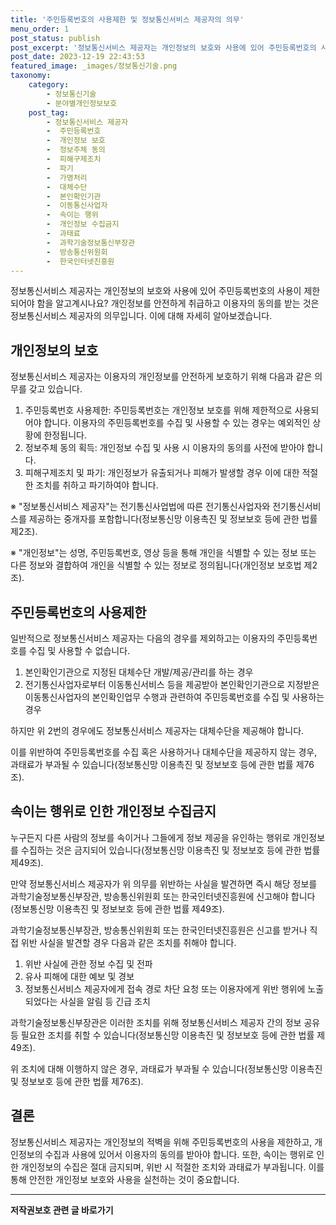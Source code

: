 ```yaml
---
title: '주민등록번호의 사용제한 및 정보통신서비스 제공자의 의무'
menu_order: 1
post_status: publish
post_excerpt: '정보통신서비스 제공자는 개인정보의 보호와 사용에 있어 주민등록번호의 사용이 제한되어야 함을 알고계시나요  개인정보를 안전하게 취급하고 이용자의 동의를 받는 것은 정보통신서비스 제공자의 의무입니다. 이에 대해 자세히 알아보겠습니다.'
post_date: 2023-12-19 22:43:53
featured_image: _images/정보통신기술.png
taxonomy:
    category:
        - 정보통신기술
        - 분야별개인정보보호
    post_tag:
        - 정보통신서비스 제공자
        -  주민등록번호
        -  개인정보 보호
        -  정보주체 동의
        -  피해구제조치
        -  파기
        -  가명처리
        -  대체수단
        -  본인확인기관
        -  이동통신사업자
        -  속이는 행위
        -  개인정보 수집금지
        -  과태료
        -  과학기술정보통신부장관
        -  방송통신위원회
        -  한국인터넷진흥원
---
```



정보통신서비스 제공자는 개인정보의 보호와 사용에 있어 주민등록번호의 사용이 제한되어야 함을 알고계시나요? 개인정보를 안전하게 취급하고 이용자의 동의를 받는 것은 정보통신서비스 제공자의 의무입니다. 이에 대해 자세히 알아보겠습니다.

## 개인정보의 보호

정보통신서비스 제공자는 이용자의 개인정보를 안전하게 보호하기 위해 다음과 같은 의무를 갖고 있습니다.

1. 주민등록번호 사용제한: 주민등록번호는 개인정보 보호를 위해 제한적으로 사용되어야 합니다. 이용자의 주민등록번호를 수집 및 사용할 수 있는 경우는 예외적인 상황에 한정됩니다. 
2. 정보주체 동의 획득: 개인정보 수집 및 사용 시 이용자의 동의를 사전에 받아야 합니다.
3. 피해구제조치 및 파기: 개인정보가 유출되거나 피해가 발생할 경우 이에 대한 적절한 조치를 취하고 파기하여야 합니다.

※ "정보통신서비스 제공자"는 전기통신사업법에 따른 전기통신사업자와 전기통신서비스를 제공하는 중개자를 포함합니다(정보통신망 이용촉진 및 정보보호 등에 관한 법률 제2조).

※ "개인정보"는 성명, 주민등록번호, 영상 등을 통해 개인을 식별할 수 있는 정보 또는 다른 정보와 결합하여 개인을 식별할 수 있는 정보로 정의됩니다(개인정보 보호법 제2조).

## 주민등록번호의 사용제한

일반적으로 정보통신서비스 제공자는 다음의 경우를 제외하고는 이용자의 주민등록번호를 수집 및 사용할 수 없습니다.

1. 본인확인기관으로 지정된 대체수단 개발/제공/관리를 하는 경우
2. 전기통신사업자로부터 이동통신서비스 등을 제공받아 본인확인기관으로 지정받은 이동통신사업자의 본인확인업무 수행과 관련하여 주민등록번호를 수집 및 사용하는 경우

하지만 위 2번의 경우에도 정보통신서비스 제공자는 대체수단을 제공해야 합니다.

이를 위반하여 주민등록번호를 수집 혹은 사용하거나 대체수단을 제공하지 않는 경우, 과태료가 부과될 수 있습니다(정보통신망 이용촉진 및 정보보호 등에 관한 법률 제76조).

## 속이는 행위로 인한 개인정보 수집금지

누구든지 다른 사람의 정보를 속이거나 그들에게 정보 제공을 유인하는 행위로 개인정보를 수집하는 것은 금지되어 있습니다(정보통신망 이용촉진 및 정보보호 등에 관한 법률 제49조).

만약 정보통신서비스 제공자가 위 의무를 위반하는 사실을 발견하면 즉시 해당 정보를 과학기술정보통신부장관, 방송통신위원회 또는 한국인터넷진흥원에 신고해야 합니다(정보통신망 이용촉진 및 정보보호 등에 관한 법률 제49조).

과학기술정보통신부장관, 방송통신위원회 또는 한국인터넷진흥원은 신고를 받거나 직접 위반 사실을 발견할 경우 다음과 같은 조치를 취해야 합니다.

1. 위반 사실에 관한 정보 수집 및 전파
2. 유사 피해에 대한 예보 및 경보
3. 정보통신서비스 제공자에게 접속 경로 차단 요청 또는 이용자에게 위반 행위에 노출되었다는 사실을 알림 등 긴급 조치

과학기술정보통신부장관은 이러한 조치를 위해 정보통신서비스 제공자 간의 정보 공유 등 필요한 조치를 취할 수 있습니다(정보통신망 이용촉진 및 정보보호 등에 관한 법률 제49조).

위 조치에 대해 이행하지 않은 경우, 과태료가 부과될 수 있습니다(정보통신망 이용촉진 및 정보보호 등에 관한 법률 제76조).

## 결론

정보통신서비스 제공자는 개인정보의 적벽을 위해 주민등록번호의 사용을 제한하고, 개인정보의 수집과 사용에 있어서 이용자의 동의를 받아야 합니다. 또한, 속이는 행위로 인한 개인정보의 수집은 절대 금지되며, 위반 시 적절한 조치와 과태료가 부과됩니다. 이를 통해 안전한 개인정보 보호와 사용을 실천하는 것이 중요합니다.
<!-- wp:separator -->
<hr class="wp-block-separator has-alpha-channel-opacity"/>
<!-- /wp:separator -->

<!-- wp:group {"backgroundColor":"base","layout":{"type":"constrained"}} -->
<div class="wp-block-group has-base-background-color has-background"><!-- wp:paragraph {"align":"center","fontSize":"medium"} -->
<p class="has-text-align-center has-large-font-size"><strong>저작권보호 관련 글 바로가기</strong></p>
<!-- /wp:paragraph -->


<!-- wp:latest-posts
{"categories":[{"id":14799,"count":19,"description":"","link":"https://uknowlaw.com/category/%ec%a0%80%ec%9e%91%ea%b6%8c%eb%b3%b4%ed%98%b8/","name":"저작권보호","slug":"저작권보호","taxonomy":"category","parent":0,"meta":[],"_links":{"self":[{"href":"https://uknowlaw.com/wp-json/wp/v2/categories/14799"}],"collection":[{"href":"https://uknowlaw.com/wp-json/wp/v2/categories"}],"about":[{"href":"https://uknowlaw.com/wp-json/wp/v2/taxonomies/category"}],"wp:post_type":[{"href":"https://uknowlaw.com/wp-json/wp/v2/posts?categories=14799"}],"curies":[{"name":"wp","href":"https://api.w.org/{rel}","templated":true}]}}],"postsToShow":100,"excerptLength":28,"postLayout":"grid","columns":2,"featuredImageAlign":"left","featuredImageSizeSlug":"large","fontSize":"small"} /--></div>
<!-- /wp:group -->